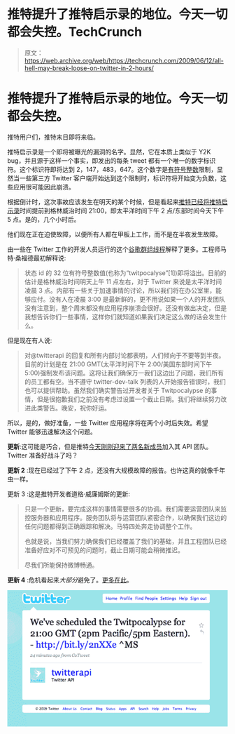 # 推特提升了推特启示录的地位。今天一切都会失控。TechCrunch

> 原文：<https://web.archive.org/web/https://techcrunch.com/2009/06/12/all-hell-may-break-loose-on-twitter-in-2-hours/>

# 推特提升了推特启示录的地位。今天一切都会失控。

推特用户们，推特末日即将来临。

推特启示录是一个即将被曝光的漏洞的名字。显然，它在本质上类似于 Y2K bug，并且源于这样一个事实，即发出的每条 tweet 都有一个唯一的数字标识符。这个标识符即将达到 2，147，483，647。这个数字是[有符号整数](https://web.archive.org/web/20230406085052/http://en.wikipedia.org/wiki/Integer_(computer_science))限制，显然当一些第三方 Twitter 客户端开始达到这个限制时，标识符将开始变为负数，这些应用很可能因此崩溃。

根据倒计时，这次事故应该发生在明天的某个时候，但是看起来[推特已经将推特启示录](https://web.archive.org/web/20230406085052/http://twitter.com/twitterapi/status/2134819653)时间提前到格林威治时间 21:00，即太平洋时间下午 2 点/东部时间今天下午 5 点。是的，几个小时后。

他们现在正在迫使故障，以便所有人都在甲板上工作，而不是在半夜发生故障。

由一些在 Twitter 工作的开发人员运行的这个[谷歌群组线程](https://web.archive.org/web/20230406085052/http://groups.google.com/group/twitter-development-talk/tree/browse_frm/thread/1e97063bbf0f71a1/dbab1649df4e53be?rnum=1&_done=%2Fgroup%2Ftwitter-development-talk%2Fbrowse_frm%2Fthread%2F1e97063bbf0f71a1%3F&pli=1)解释了更多。工程师马特·桑福德最初解释说:

> 状态 id 的 32 位有符号整数值(也称为“twitpocalyse”[1])即将溢出。目前的估计是格林威治时间明天上午 11 点左右，对于 Twitter 来说是太平洋时间凌晨 3 点。内部有一些关于加速事情的讨论，所以我们将在办公室里，能够应付。没有人在凌晨 3:00 是最新鲜的，更不用说如果一个人的开发团队没有注意到，整个周末都没有应用程序崩溃会很好。还没有做出决定，但是我想告诉你们一些事情，这样你们就知道如果我们决定这么做的话会发生什么。

但是现在有人说:

> 对@twitterapi 的回复和所有内部讨论都表明，人们倾向于不要等到半夜。目前的计划是在 21:00 GMT(太平洋时间下午 2:00/美国东部时间下午 5:00)强制发布该问题。这将让我们确保万一我们这边出了问题，我们所有的员工都有空。当不遵守 twitter-dev-talk 列表的人开始报告错误时，我们也可以提供帮助。虽然我们确实警告过开发者关于 Twitpocalypse 的事情，但是很抱歉我们之前没有考虑过设置一个截止日期。我们将继续努力改进此类警告。晚安，祝你好运。

所以，是的，做好准备，一些 Twitter 应用程序将在两个小时后失效。希望 Twitter 能够迅速解决这个问题。

**更新**:这可能是巧合，但是推特[今天刚刚迎来了两名新成员](https://web.archive.org/web/20230406085052/http://apiblog.twitter.com/post/122524714/welcome-to-the-team-rsarver-noradio)加入其 API 团队。Twitter 准备好战斗了吗？

**更新 2** :现在已经过了下午 2 点，还没有大规模故障的报告。也许这真的就像千年虫一样。

更新 3 :这是推特开发者道格·威廉姆斯的更新:

> 只是一个更新，要完成这样的事情需要很多的协调。我们需要运营团队来监控服务器和应用程序。服务团队将与运营团队紧密合作，以确保我们这边的任何问题都得到正确跟踪和解决。马特四处奔走协调整个工作。
> 
> 也就是说，当我们努力确保我们已经覆盖了我们的基础，并且工程团队已经准备好应对不可预见的问题时，截止日期可能会稍微推迟。
> 
> 尽我们所能保持微博畅通。

**更新 4** :危机看起来*大部分*避免了。[更多在此](https://web.archive.org/web/20230406085052/https://techcrunch.com/2009/06/12/twitpocalypse-not-now-crisis-averted/)。

![picture-86](img/57f9b9c03b13384c7ca7a60c7be9793e.png "picture-86")